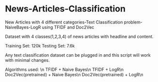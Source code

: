 # News-Articles-Classification
New Articles with 4 different categories-Text Classification problem-NaiveBayes-LogR using TFIDF and Doc2Vec

Dataset with 4 classes(1,2,3,4) of news articles with headline and content.

Training Set: 120k 
Testing Set: 7.6k

Any text classification dataset can be plugged in and this script will work with minimal changes.

Algorithms used:
\n
TFIDF + Naive Bayes\n
TFIDF + LogR\n
Doc2Vec(pretrained) + Naive Bayes\n
Doc2Vec(pretrained) + LogR\n
